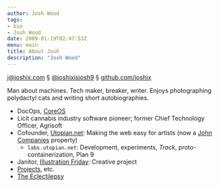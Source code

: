 ```yaml
---
author: Josh Wood
tags:
- bio
- Josh Wood
date: 2009-01-19T02:47:53Z
menu: main
title: About Josh
description: "Josh Wood"
---
```


<j@joshix.com> § [@joshixisjosh9][jxtwitter] § [github.com/joshix][jxgithub]

Man about machines. Tech maker, breaker, writer. Enjoys photographing
polydactyl cats and writing short autobiographies.

* DocOps, [CoreOS][coreos]
* Licit cannabis industry software pioneer; former Chief Technology Officer, Agrisoft
* Cofounder, [Utopian.net][utopian]: Making the web easy for artists
  (now a [John Companies][joco] property)
  * `labs.utopian.net`: Development, experiments, *Track*,
     proto-containerization, Plan 9
* Janitor, [Illustration Friday][ifri]: Creative project
* [Projects][projects], etc.
* [The Eclectilepsy][blog]


[blog]: /post/
[coreos]: https://coreos.com/
[ifri]: http://illustrationfriday.com
[joco]: http://johncompanies.com
[jxgithub]: https://github.com/joshix/
[jxtwitter]: https://twitter.com/joshixisjosh9
[projects]: /project/
[utopian]: http://utopian.net
